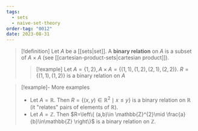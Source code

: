 ```yaml
---
tags:
  - sets
  - naive-set-theory
order-tag: "0012"
date: 2023-08-31
---
```

>[!definition]
>Let $A$ be a [[sets|set]]. A **binary relation** on $A$ is a subset of $A\times A$ (see [[cartesian-product-sets|cartesian product]]).
>
>>[!example]
>>Let $A=\{ 1,2 \}, A\times A=\{ (1,1),(1,2),(2,1),(2,2) \}$.
>>$R=\{ (1,1),(1,2) \}$ is a binary relation on $A$

>[!example]- More examples
>- Let $A=\mathbb{R}$. Then $R=\{ (x,y)\in\mathbb{R}^{2}\mid x\leq y \}$ is a binary relation on $\mathbb{R}$ (it "relates" pairs of elements of $\mathbb{R}$).
>- Let $A=\mathbb{Z}$. Then $R=\left\{  (a,b)\in \mathbb{Z}^{2}\mid \frac{a}{b}\in\mathbb{Z} \right\}$ is a binary relation on $\mathbb{Z}$.
